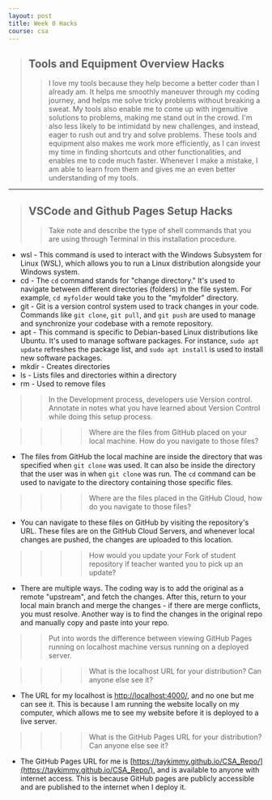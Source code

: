 ```yaml
---
layout: post
title: Week 0 Hacks
course: csa
---
```

> ## Tools and Equipment Overview Hacks
>>I love my tools because they help become a better coder than I already am. It helps me smoothly maneuver through my coding journey, and helps me solve tricky problems without breaking a sweat. My tools also enable me to come up with ingenuitive solutions to problems, making me stand out in the crowd. I'm also less likely to be intimidatd by new challenges, and instead, eager to rush out and try and solve problems. These tools and equipment also makes me work more efficiently, as I can invest my time in finding shortcuts and other functionalities, and enables me to code much faster. Whenever I make a mistake, I am able to learn from them and gives me an even better understanding of my tools.

---

> ## VSCode and Github Pages Setup Hacks
>>Take note and describe the type of shell commands that you are using through Terminal in this installation procedure.
- wsl - This command is used to interact with the Windows Subsystem for Linux (WSL), which allows you to run a Linux distribution alongside your Windows system.
- cd - The `cd` command stands for "change directory." It's used to navigate between different directories (folders) in the file system. For example, `cd myfolder` would take you to the "myfolder" directory.
- git -  Git is a version control system used to track changes in your code. Commands like `git clone`, `git pull`, and `git push` are used to manage and synchronize your codebase with a remote repository.
- apt -  This command is specific to Debian-based Linux distributions like Ubuntu. It's used to manage software packages. For instance, `sudo apt update` refreshes the package list, and `sudo apt install` is used to install new software packages.
- mkdir - Creates directories
- ls - Lists files and directories within a directory
- rm - Used to remove files

>>In the Development process, developers use Version control. Annotate in notes what you have learned about Version Control while doing this setup process.

>>>>Where are the files from GitHub placed on your local machine. How do you navigate to those files?
- The files from GitHub the local machine are inside the directory that was specified when `git clone` was used. It can also be inside the directory that the user was in when `git clone` was run. The `cd` command can be used to navigate to the directory containing those specific files.

>>>>Where are the files placed in the GitHub Cloud, how do you navigate to those files?
- You can navigate to these files on GitHub by visiting the repository's URL. These files are on the GitHub Cloud Servers, and whenever local changes are pushed, the changes are uploaded to this location.

>>>>How would you update your Fork of student repository if teacher wanted you to pick up an update?
- There are multiple ways. The coding way is to add the original as a remote "upstream", and fetch the changes. After this, return to your local main branch and merge the changes - if there are merge conflicts, you must resolve. Another way is to find the changes in the original repo and manually copy and paste into your repo.

>>Put into words the difference between viewing GitHub Pages running on localhost machine versus running on a deployed server.

>>>>What is the localhost URL for your distribution? Can anyone else see it?
- The URL for my localhost is [http://localhost:4000/](http://localhost:4000/), and no one but me can see it. This is because I am running the website locally on my computer, which allows me to see my website before it is deployed to a live server.

>>>>What is the GitHub Pages URL for your distribution? Can anyone else see it?
- The GitHub Pages URL for me is [https://taykimmy.github.io/CSA_Repo/](https://taykimmy.github.io/CSA_Repo/), and is available to anyone with internet access. This is because GitHub pages are publicly accessible and are published to the internet when I deploy it.